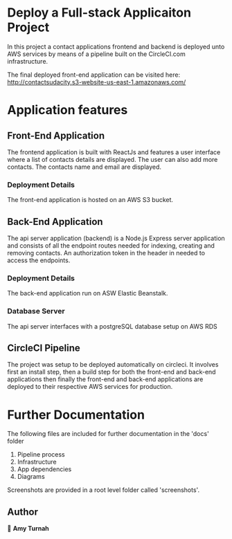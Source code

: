 # Deploy a Full-stack Applicaiton Project

In this project a contact applications frontend and backend is deployed unto AWS services by means of a pipeline built on the CircleCI.com infrastructure.

The final deployed front-end application can be visited here:
http://contactsudacity.s3-website-us-east-1.amazonaws.com/

# Application features

## Front-End Application
The frontend application is built with ReactJs and features a user interface where a list of contacts details are displayed. The user can also add more contacts. The contacts name and email are displayed.

### Deployment Details
The front-end application is hosted on an AWS S3 bucket.

## Back-End Application
The api server application (backend) is a Node.js Express server application and consists of all the endpoint routes needed for indexing, creating and removing contacts. An authorization token in the header in needed to access the endpoints.

### Deployment Details
The back-end application run on ASW Elastic Beanstalk.

### Database Server
The api server interfaces with a postgreSQL database setup on AWS RDS


## CircleCI Pipeline
The project was setup to be deployed automatically on circleci. It involves first an install step, then a build step for both the front-end and back-end applications then finally the front-end and back-end applications are deployed to their respective AWS services for production.

# Further Documentation
The following files are included for further documentation in the 'docs' folder

1. Pipeline process
2. Infrastructure
3. App dependencies
4. Diagrams

Screenshots are provided in a root level folder called 'screenshots'. 

## Author

👤 **Amy Turnah**
